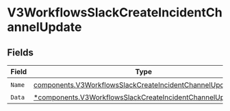 # V3WorkflowsSlackCreateIncidentChannelUpdate


## Fields

| Field                                                                                                                                     | Type                                                                                                                                      | Required                                                                                                                                  | Description                                                                                                                               |
| ----------------------------------------------------------------------------------------------------------------------------------------- | ----------------------------------------------------------------------------------------------------------------------------------------- | ----------------------------------------------------------------------------------------------------------------------------------------- | ----------------------------------------------------------------------------------------------------------------------------------------- |
| `Name`                                                                                                                                    | [components.V3WorkflowsSlackCreateIncidentChannelUpdateName](../../models/components/v3workflowsslackcreateincidentchannelupdatename.md)  | :heavy_check_mark:                                                                                                                        | N/A                                                                                                                                       |
| `Data`                                                                                                                                    | [*components.V3WorkflowsSlackCreateIncidentChannelUpdateData](../../models/components/v3workflowsslackcreateincidentchannelupdatedata.md) | :heavy_minus_sign:                                                                                                                        | N/A                                                                                                                                       |